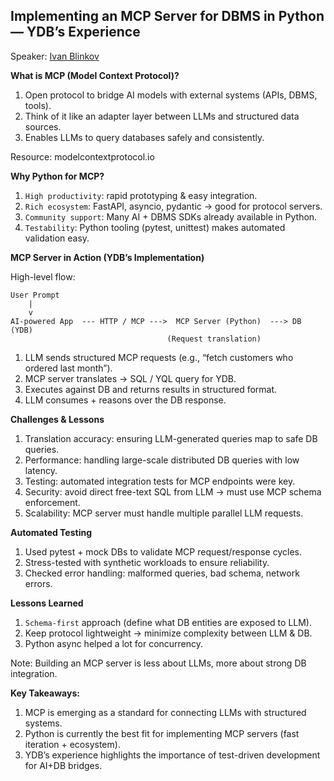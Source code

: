 ## Implementing an MCP Server for DBMS in Python — YDB’s Experience
Speaker: [Ivan Blinkov](https://www.linkedin.com/in/ivanblinkov/)

**What is MCP (Model Context Protocol)?**
1. Open protocol to bridge AI models with external systems (APIs, DBMS, tools).
2. Think of it like an adapter layer between LLMs and structured data sources.
3. Enables LLMs to query databases safely and consistently.

Resource: modelcontextprotocol.io

**Why Python for MCP?**
1. `High productivity`: rapid prototyping & easy integration.
2. `Rich ecosystem`: FastAPI, asyncio, pydantic → good for protocol servers.
3. `Community support`: Many AI + DBMS SDKs already available in Python.
4. `Testability`: Python tooling (pytest, unittest) makes automated validation easy.

**MCP Server in Action (YDB’s Implementation)**

High-level flow:
```
User Prompt
    |
    v
AI-powered App  --- HTTP / MCP --->  MCP Server (Python)  ---> DB (YDB)
                                   (Request translation)

```
1. LLM sends structured MCP requests (e.g., “fetch customers who ordered last month”).
2. MCP server translates → SQL / YQL query for YDB.
3. Executes against DB and returns results in structured format.
4. LLM consumes + reasons over the DB response.

**Challenges & Lessons**
1. Translation accuracy: ensuring LLM-generated queries map to safe DB queries.
2. Performance: handling large-scale distributed DB queries with low latency.
3. Testing: automated integration tests for MCP endpoints were key.
4. Security: avoid direct free-text SQL from LLM → must use MCP schema enforcement.
5. Scalability: MCP server must handle multiple parallel LLM requests.

**Automated Testing**
1. Used pytest + mock DBs to validate MCP request/response cycles.
2. Stress-tested with synthetic workloads to ensure reliability.
3. Checked error handling: malformed queries, bad schema, network errors.

**Lessons Learned**
1. `Schema-first` approach (define what DB entities are exposed to LLM).
2. Keep protocol lightweight → minimize complexity between LLM & DB.
3. Python async helped a lot for concurrency.

Note: Building an MCP server is less about LLMs, more about strong DB integration.

**Key Takeaways:**
1. MCP is emerging as a standard for connecting LLMs with structured systems.
2. Python is currently the best fit for implementing MCP servers (fast iteration + ecosystem).
3. YDB’s experience highlights the importance of test-driven development for AI+DB bridges.
